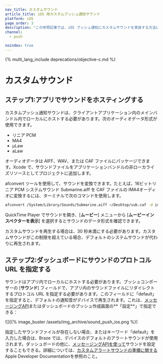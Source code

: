 ```yaml
---
nav_title: カスタムサウンド
article_title: iOS 用カスタムプッシュ通知サウンド
platform: iOS
page_order: 3
description: "この参照記事では、iOS プッシュ通知にカスタムサウンドを実装する方法について説明します。"
channel:
  - push

noindex: true
---
```


{% multi_lang_include deprecations/objective-c.md %}

# カスタムサウンド

## ステップ1:アプリでサウンドをホスティングする

カスタムプッシュ通知サウンドは、クライアントアプリケーション内のメインバンドル内でローカルにホストする必要があります。次のオーディオデータ形式が使用できます。

- リニア PCM
- MA4
- µLaw
- aLaw

オーディオデータは AIFF、WAV、または CAF ファイルにパッケージできます。Xcode で、サウンドファイルをアプリケーションバンドルの非ローカライズリソースとしてプロジェクトに追加します。

afconvert ツールを使用して、サウンドを変換できます。たとえば、16ビットリニア PCM システムサウンド Submarine.aiff を CAF ファイルの IMA4オーディオに変換するには、ターミナルで次のコマンドを使用します。

```bash
afconvert /System/Library/Sounds/Submarine.aiff ~/Desktop/sub.caf -d ima4 -f caff -v
```

QuickTime Player でサウンドを開き、[**ムービー**] メニューから [**ムービーインスペクターを表示**] を選択するとサウンドのデータ形式を確認できます。

カスタムサウンドを再生する場合は、30 秒未満にする必要があります。カスタムサウンドがこの制限を超えている場合、デフォルトのシステムサウンドが代わりに再生されます。

## ステップ2:ダッシュボードにサウンドのプロトコル URL を指定する

サウンドはアプリ内でローカルにホストする必要があります。プッシュコンポーザーの [**サウンド**] フィールドで、アプリ内のサウンドファイルにリダイレクトするプロトコル URL を指定する必要があります。このフィールドに「default」を指定すると、デフォルトの通知音がデバイスで再生されます。これは、[メッセージングAPI]({{site.baseurl}}/api/endpoints/messaging/)またはダッシュボードのプッシュ作成画面の**「設定**」で指定できる：

![]({% image_buster /assets/img_archive/sound_push_ios.png %})

指定したサウンドファイルが存在しない場合、またはキーワード「default」を入力した場合は、Braze では、デバイスのデフォルトのアラートサウンドが使用されます。ダッシュボードの他に、[メッセージングAPIを使って]({{site.baseurl}}/api/endpoints/messaging/)サウンドを設定することもできる。詳細については、[カスタムアラートサウンドの準備に関する](https://developer.apple.com/library/content/documentation/NetworkingInternet/Conceptual/RemoteNotificationsPG/SupportingNotificationsinYourApp.html)Apple Developer Documentationを参照のこと。

